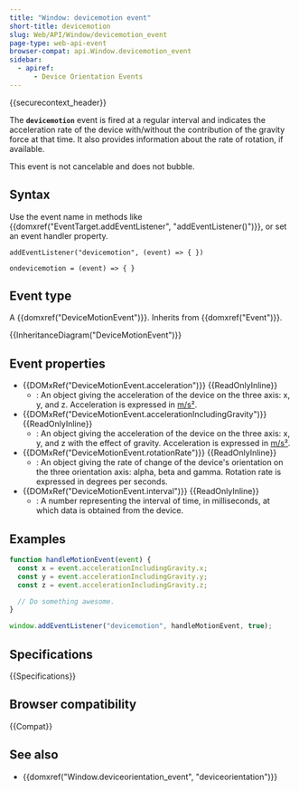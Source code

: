 ```yaml
---
title: "Window: devicemotion event"
short-title: devicemotion
slug: Web/API/Window/devicemotion_event
page-type: web-api-event
browser-compat: api.Window.devicemotion_event
sidebar:
  - apiref:
      - Device Orientation Events
---
```


{{securecontext_header}}

The **`devicemotion`** event is fired at a regular interval and indicates the acceleration rate of the device with/without the contribution of the gravity force at that time. It also provides information about the rate of rotation, if available.

This event is not cancelable and does not bubble.

## Syntax

Use the event name in methods like {{domxref("EventTarget.addEventListener", "addEventListener()")}}, or set an event handler property.

```js-nolint
addEventListener("devicemotion", (event) => { })

ondevicemotion = (event) => { }
```

## Event type

A {{domxref("DeviceMotionEvent")}}. Inherits from {{domxref("Event")}}.

{{InheritanceDiagram("DeviceMotionEvent")}}

## Event properties

- {{DOMxRef("DeviceMotionEvent.acceleration")}} {{ReadOnlyInline}}
  - : An object giving the acceleration of the device on the three axis: x, y, and z. Acceleration is expressed in [m/s²](https://en.wikipedia.org/wiki/Meter_per_second_squared).
- {{DOMxRef("DeviceMotionEvent.accelerationIncludingGravity")}} {{ReadOnlyInline}}
  - : An object giving the acceleration of the device on the three axis: x, y, and z with the effect of gravity. Acceleration is expressed in [m/s²](https://en.wikipedia.org/wiki/Meter_per_second_squared).
- {{DOMxRef("DeviceMotionEvent.rotationRate")}} {{ReadOnlyInline}}
  - : An object giving the rate of change of the device's orientation on the three orientation axis: alpha, beta and gamma. Rotation rate is expressed in degrees per seconds.
- {{DOMxRef("DeviceMotionEvent.interval")}} {{ReadOnlyInline}}
  - : A number representing the interval of time, in milliseconds, at which data is obtained from the device.

## Examples

```js
function handleMotionEvent(event) {
  const x = event.accelerationIncludingGravity.x;
  const y = event.accelerationIncludingGravity.y;
  const z = event.accelerationIncludingGravity.z;

  // Do something awesome.
}

window.addEventListener("devicemotion", handleMotionEvent, true);
```

## Specifications

{{Specifications}}

## Browser compatibility

{{Compat}}

## See also

- {{domxref("Window.deviceorientation_event", "deviceorientation")}}
